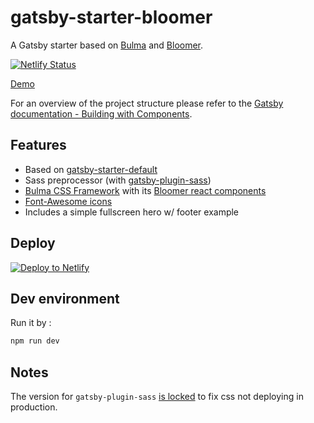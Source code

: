 # gatsby-starter-bloomer
A Gatsby starter based on [Bulma](https://bulma.io/) and [Bloomer](https://bloomer.js.org/).

[![Netlify Status](https://api.netlify.com/api/v1/badges/aa29cd72-f267-4ada-b539-eda419a7a7b9/deploy-status)](https://app.netlify.com/sites/entrustedio/deploys)

[Demo](https://gatsby-starter-bloomer.netlify.com/)

For an overview of the project structure please refer to the [Gatsby documentation - Building with Components](https://www.gatsbyjs.org/docs/building-with-components/).

## Features

- Based on [gatsby-starter-default](https://github.com/gatsbyjs/gatsby-starter-default)
- Sass preprocessor (with [gatsby-plugin-sass](https://github.com/gatsbyjs/gatsby/tree/master/packages/gatsby-plugin-sass))
- [Bulma CSS Framework](https://bulma.io/) with its [Bloomer react components](https://bloomer.js.org/)
- [Font-Awesome icons](https://fontawesome.com/icons)
- Includes a simple fullscreen hero w/ footer example


## Deploy

[![Deploy to Netlify](https://www.netlify.com/img/deploy/button.svg)](https://app.netlify.com/start/deploy?repository=https://github.com/Cethy/gatsby-starter-bloomer)


## Dev environment
Run it by :
```sh
npm run dev
```

## Notes
The version for `gatsby-plugin-sass` [is locked](https://github.com/gatsbyjs/gatsby/issues/4457#issuecomment-371859766) to fix css not deploying in production.
